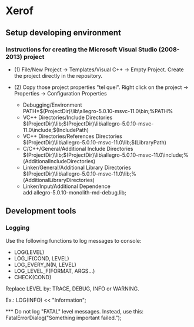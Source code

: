 # Xerof
## Setup developing environment
### Instructions for creating the Microsoft Visual Studio (2008-2013) project

- (1) File/New Project -> Templates/Visual C++ -> Empty Project. Create the project directly in the repository.

- (2) Copy those project properties "tel quel". Right click on the project -> Properties -> Configuration Properties
  - Debugging/Environment <br>
      PATH=$(ProjectDir)\lib\allegro-5.0.10-msvc-11.0\bin;%PATH%
  - VC++ Directories/Include Directories <br>
      $(ProjectDir)\lib;$(ProjectDir)\lib\allegro-5.0.10-msvc-11.0\include;$(IncludePath)
  - VC++ Directories/References Directories <br>
      $(ProjectDir)\lib\allegro-5.0.10-msvc-11.0\lib;$(LibraryPath)
  - C/C++/General/Additional Include Directories <br>
      $(ProjectDir)\lib;$(ProjectDir)\lib\allegro-5.0.10-msvc-11.0\include;%(AdditionalIncludeDirectories) 
  - Linker/General/Additional Library Directories <br>
      $(ProjectDir)\lib\allegro-5.0.10-msvc-11.0\lib;%(AdditionalLibraryDirectories)
  - Linker/Input/Additional Dependence <br>
      add allegro-5.0.10-monolith-md-debug.lib;


## Development tools
### Logging
Use the following functions to log messages to console:

- LOG(LEVEL)
- LOG_IF(COND, LEVEL)
- LOG_EVERY_N(N, LEVEL)
- LOG_LEVEL_F(FORMAT, ARGS...)
- CHECK(COND)

Replace LEVEL by: TRACE, DEBUG, INFO or WARNING.

Ex.: LOG(INFO) << "Information";

*** Do not log "FATAL" level messages. Instead, use this:
FatalErrorDialog("Something important failed.");
